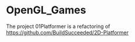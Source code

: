 # OpenGL_Games

The project 01Platformer is a refactoring of https://github.com/BuildSucceeded/2D-Platformer
